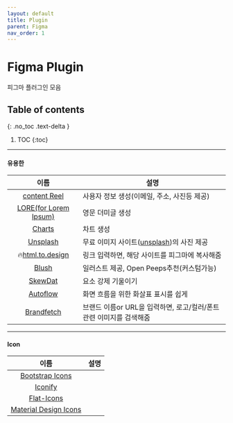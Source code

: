 ```yaml
---
layout: default
title: Plugin
parent: Figma
nav_order: 1
---
```


# Figma Plugin
피그마 플러그인 모음

## Table of contents
{: .no_toc .text-delta }

1. TOC
{:toc}


---

#### 유용한

|이름|설명|
|:--:|--|
|[content Reel](https://www.figma.com/community/plugin/731627216655469013)| 사용자 정보 생성(이메일, 주소, 사진등 제공)|
|[LORE(for Lorem Ipsum)](https://www.figma.com/community/plugin/984557085378252054)|영문 더미글 생성|
|[Charts](https://www.figma.com/community/plugin/731451122947612104)|차트 생성|
|[Unsplash](https://www.figma.com/community/plugin/738454987945972471)|무료 이미지 사이트([unsplash](https://unsplash.com/))의 사진 제공|
|🔥[html.to.design](https://www.figma.com/community/plugin/1159123024924461424)|링크 입력하면, 해당 사이트를 피그마에 복사해줌|
|[Blush](https://www.figma.com/community/plugin/838959511417581040)|일러스트 제공, Open Peeps추천(커스텀가능)|
|[SkewDat](https://www.figma.com/community/plugin/741472919529947576)|요소 강제 기울이기|
|[Autoflow](https://www.figma.com/community/plugin/733902567457592893)|화면 흐름을 위한 화살표 표시를 쉽게|
|[Brandfetch]()|브랜드 이름or URL을 입력하면, 로고/컬러/폰트관련 이미지를 검색해줌|

---

#### Icon

|이름|설명|
|:--:|--|
|[Bootstrap Icons](https://www.figma.com/community/plugin/868341386266170307)||
|[Iconify](https://www.figma.com/community/plugin/735098390272716381)||
|[Flat-Icons](https://www.figma.com/community/plugin/1047249844599510706)||
|[Material Design Icons](https://www.figma.com/community/plugin/740272380439725040)||
